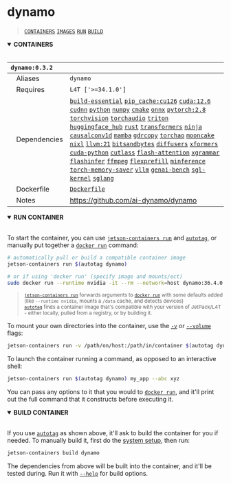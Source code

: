 # dynamo

> [`CONTAINERS`](#user-content-containers) [`IMAGES`](#user-content-images) [`RUN`](#user-content-run) [`BUILD`](#user-content-build)

<details open>
<summary><b><a id="containers">CONTAINERS</a></b></summary>
<br>

| **`dynamo:0.3.2`** | |
| :-- | :-- |
| &nbsp;&nbsp;&nbsp;Aliases | `dynamo` |
| &nbsp;&nbsp;&nbsp;Requires | `L4T ['>=34.1.0']` |
| &nbsp;&nbsp;&nbsp;Dependencies | [`build-essential`](/packages/build/build-essential) [`pip_cache:cu126`](/packages/cuda/cuda) [`cuda:12.6`](/packages/cuda/cuda) [`cudnn`](/packages/cuda/cudnn) [`python`](/packages/build/python) [`numpy`](/packages/numeric/numpy) [`cmake`](/packages/build/cmake/cmake_pip) [`onnx`](/packages/ml/onnx) [`pytorch:2.8`](/packages/pytorch) [`torchvision`](/packages/pytorch/torchvision) [`torchaudio`](/packages/pytorch/torchaudio) [`triton`](/packages/ml/triton) [`huggingface_hub`](/packages/llm/huggingface_hub) [`rust`](/packages/build/rust) [`transformers`](/packages/llm/transformers) [`ninja`](/packages/build/ninja) [`causalconv1d`](/packages/ml/mamba/causalconv1d) [`mamba`](/packages/ml/mamba/mamba) [`gdrcopy`](/packages/cuda/gdrcopy) [`torchao`](/packages/pytorch/torchao) [`mooncake`](/packages/llm/dynamo/mooncake) [`nixl`](/packages/llm/dynamo/nixl) [`llvm:21`](/packages/build/llvm) [`bitsandbytes`](/packages/llm/bitsandbytes) [`diffusers`](/packages/diffusion/diffusers) [`xformers`](/packages/attention/xformers) [`cuda-python`](/packages/cuda/cuda-python) [`cutlass`](/packages/cuda/cutlass) [`flash-attention`](/packages/attention/flash-attention) [`xgrammar`](/packages/llm/xgrammar) [`flashinfer`](/packages/attention/flash-infer) [`ffmpeg`](/packages/multimedia/ffmpeg) [`flexprefill`](/packages/attention/flexprefill) [`minference`](/packages/llm/minference) [`torch-memory-saver`](/packages/pytorch/torchsaver) [`vllm`](/packages/llm/vllm) [`genai-bench`](/packages/llm/sglang/genai-bench) [`sgl-kernel`](/packages/llm/sglang/sgl-kernel) [`sglang`](/packages/llm/sglang) |
| &nbsp;&nbsp;&nbsp;Dockerfile | [`Dockerfile`](Dockerfile) |
| &nbsp;&nbsp;&nbsp;Notes | https://github.com/ai-dynamo/dynamo |

</details>

<details open>
<summary><b><a id="run">RUN CONTAINER</a></b></summary>
<br>

To start the container, you can use [`jetson-containers run`](/docs/run.md) and [`autotag`](/docs/run.md#autotag), or manually put together a [`docker run`](https://docs.docker.com/engine/reference/commandline/run/) command:
```bash
# automatically pull or build a compatible container image
jetson-containers run $(autotag dynamo)

# or if using 'docker run' (specify image and mounts/ect)
sudo docker run --runtime nvidia -it --rm --network=host dynamo:36.4.0

```
> <sup>[`jetson-containers run`](/docs/run.md) forwards arguments to [`docker run`](https://docs.docker.com/engine/reference/commandline/run/) with some defaults added (like `--runtime nvidia`, mounts a `/data` cache, and detects devices)</sup><br>
> <sup>[`autotag`](/docs/run.md#autotag) finds a container image that's compatible with your version of JetPack/L4T - either locally, pulled from a registry, or by building it.</sup>

To mount your own directories into the container, use the [`-v`](https://docs.docker.com/engine/reference/commandline/run/#volume) or [`--volume`](https://docs.docker.com/engine/reference/commandline/run/#volume) flags:
```bash
jetson-containers run -v /path/on/host:/path/in/container $(autotag dynamo)
```
To launch the container running a command, as opposed to an interactive shell:
```bash
jetson-containers run $(autotag dynamo) my_app --abc xyz
```
You can pass any options to it that you would to [`docker run`](https://docs.docker.com/engine/reference/commandline/run/), and it'll print out the full command that it constructs before executing it.
</details>
<details open>
<summary><b><a id="build">BUILD CONTAINER</b></summary>
<br>

If you use [`autotag`](/docs/run.md#autotag) as shown above, it'll ask to build the container for you if needed.  To manually build it, first do the [system setup](/docs/setup.md), then run:
```bash
jetson-containers build dynamo
```
The dependencies from above will be built into the container, and it'll be tested during.  Run it with [`--help`](/jetson_containers/build.py) for build options.
</details>
